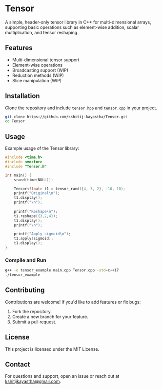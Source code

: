 # Tensor

A simple, header-only tensor library in C++ for multi-dimensional arrays, supporting basic operations such as element-wise addition, scalar multiplication, and tensor reshaping.

## Features
- Multi-dimensional tensor support
- Element-wise operations
- Broadcasting support (WIP)
- Reduction methods (WIP)
- Slice manipulation (WIP)

## Installation
Clone the repository and include `tensor.hpp` and `tensor.cpp` in your project.

```sh
git clone https://github.com/kshitij-kayastha/Tensor.git
cd Tensor
```

## Usage

Example usage of the Tensor library:

```cpp
#include <time.h>
#include <vector>
#include "Tensor.h"

int main() {
    srand(time(NULL));

    Tensor<float> t1 = tensor_rand({4, 3, 2}, -10, 10);
    printf("Original\n");
    t1.display();
    printf("\n");
    
    printf("Reshape\n");
    t1.reshape({3,2,4});
    t1.display();
    printf("\n");

    printf("Apply sigmoid\n");
    t1.apply(sigmoid);
    t1.display();
}
```

### Compile and Run
```sh
g++ -o tensor_example main.cpp Tensor.cpp -std=c++17
./tensor_example
```

## Contributing
Contributions are welcome! If you'd like to add features or fix bugs:
1. Fork the repository.
2. Create a new branch for your feature.
3. Submit a pull request.

## License
This project is licensed under the MIT License.

## Contact
For questions and support, open an issue or reach out at kshitijkayastha@gmail.com.

